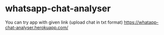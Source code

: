 # whatsapp-chat-analyser

You can try app with given link (upload chat in txt format)
https://whatapp-chat-analyser.herokuapp.com/
